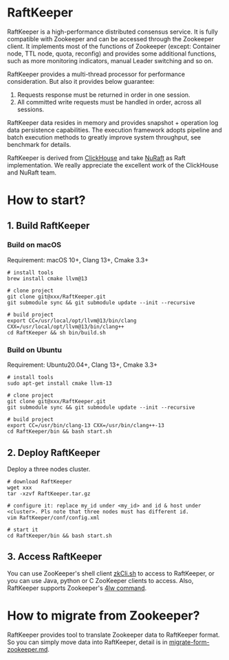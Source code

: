 # RaftKeeper

RaftKeeper is a high-performance distributed consensus service. 
It is fully compatible with Zookeeper and can be accessed through the Zookeeper 
client. It implements most of the functions of Zookeeper (except: Container node, 
TTL node, quota, reconfig) and provides some additional functions, such as more 
monitoring indicators, manual Leader switching and so on. 

RaftKeeper provides a multi-thread processor for performance consideration. 
But also it provides below guarantee:
1. Requests response must be returned in order in one session.
2. All committed write requests must be handled in order, across all sessions.

RaftKeeper data resides in memory and provides snapshot + operation log data 
persistence capabilities. The execution framework adopts pipeline and batch 
execution methods to greatly improve system throughput, see benchmark for details.

RaftKeeper is derived from [ClickHouse](https://github.com/ClickHouse/ClickHouse) 
and take [NuRaft](https://github.com/eBay/NuRaft) as Raft implementation. 
We really appreciate the excellent work of the ClickHouse and NuRaft team.


# How to start?

## 1. Build RaftKeeper

### Build on macOS

Requirement: macOS 10+, Clang 13+, Cmake 3.3+

```
# install tools
brew install cmake llvm@13
 
# clone project
git clone git@xxx/RaftKeeper.git
git submodule sync && git submodule update --init --recursive
 
# build project
export CC=/usr/local/opt/llvm@13/bin/clang CXX=/usr/local/opt/llvm@13/bin/clang++
cd RaftKeeper && sh bin/build.sh
```

### Build on Ubuntu

Requirement: Ubuntu20.04+, Clang 13+, Cmake 3.3+
```
# install tools
sudo apt-get install cmake llvm-13
 
# clone project
git clone git@xxx/RaftKeeper.git
git submodule sync && git submodule update --init --recursive
 
# build project
export CC=/usr/bin/clang-13 CXX=/usr/bin/clang++-13
cd RaftKeeper/bin && bash start.sh
```

## 2. Deploy RaftKeeper

Deploy a three nodes cluster.
```
# download RaftKeeper
wget xxx 
tar -xzvf RaftKeeper.tar.gz
 
# configure it: replace my_id under <my_id> and id & host under <cluster>. Pls note that three nodes must has different id.
vim RaftKeeper/conf/config.xml
 
# start it
cd RaftKeeper/bin && bash start.sh
```


## 3. Access RaftKeeper

You can use ZooKeeper's shell client [zkCli.sh](https://zookeeper.apache.org/doc/r3.6.0/zookeeperCLI.html) 
to access to RaftKeeper, or you can use Java, python or C ZooKeeper clients to access. 
Also, RaftKeeper supports Zookeeper's [4lw command](https://zookeeper.apache.org/doc/r3.6.0/zookeeperAdmin.html#sc_zkCommands).

# How to migrate from Zookeeper?

RaftKeeper provides tool to translate Zookeeper data to RaftKeeper format. So you can 
simply move data into RaftKeeper, detail is in [migrate-form-zookeeper.md](docs%2Fmigrate-form-zookeeper.md).